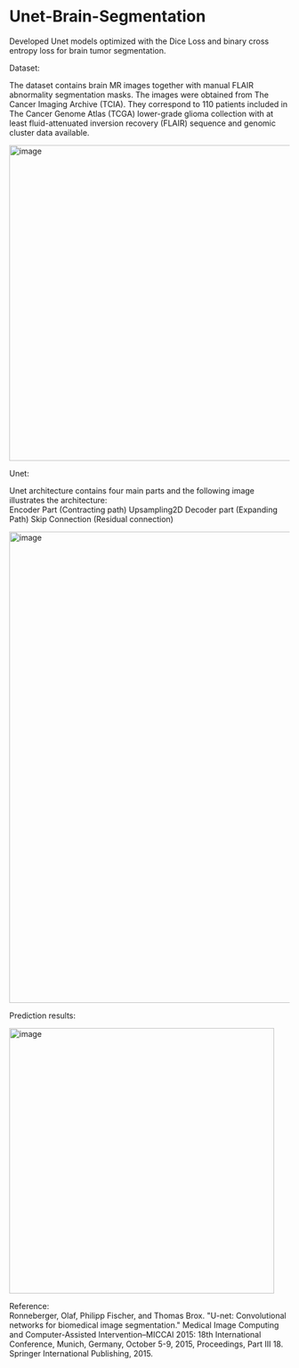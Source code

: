 # Unet-Brain-Segmentation

Developed Unet models optimized with the Dice Loss and binary cross entropy loss for brain tumor segmentation. 

Dataset: 
  
The dataset contains brain MR images together with manual FLAIR abnormality segmentation masks.
The images were obtained from The Cancer Imaging Archive (TCIA).
They correspond to 110 patients included in The Cancer Genome Atlas (TCGA) lower-grade glioma collection with at least fluid-attenuated inversion recovery (FLAIR) sequence and genomic cluster data available.

<img width="566" alt="image" src="https://github.com/yy7-f/Unet-Brain-Segmentation/assets/76237852/e35c9cc5-139d-4618-9b13-c902ff25f7fe">

  
Unet:  
  
Unet architecture contains four main parts and the following image illustrates the architecture:  
Encoder Part (Contracting path)
Upsampling2D
Decoder part (Expanding Path)
Skip Connection (Residual connection)

<img width="845" alt="image" src="https://github.com/yy7-f/Unet-Brain-Segmentation/assets/76237852/681fd494-4997-454d-8b35-3e4e31a1c0b3">

  
Prediction results:  
  
<img width="476" alt="image" src="https://github.com/yy7-f/Unet-Brain-Segmentation/assets/76237852/ac6c2016-b7f2-41f3-9496-06fef1b83c1d">


  
Reference:  
Ronneberger, Olaf, Philipp Fischer, and Thomas Brox. "U-net: Convolutional networks for biomedical image segmentation." Medical Image Computing and Computer-Assisted Intervention–MICCAI 2015: 18th International Conference, Munich, Germany, October 5-9, 2015, Proceedings, Part III 18. Springer International Publishing, 2015.
